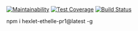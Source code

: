 [![Maintainability](https://api.codeclimate.com/v1/badges/a3301dfe51150f08c777/maintainability)](https://codeclimate.com/github/ethelle/project-lvl1-s160/maintainability)
[![Test Coverage](https://api.codeclimate.com/v1/badges/a3301dfe51150f08c777/test_coverage)](https://codeclimate.com/github/ethelle/project-lvl1-s160/test_coverage)
[![Build Status](https://travis-ci.org/ethelle/project-lvl1-s160.svg?branch=master)](https://travis-ci.org/ethelle/project-lvl1-s160)

npm i hexlet-ethelle-pr1@latest -g
